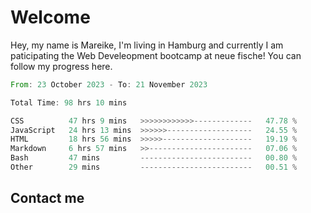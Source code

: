# Welcome

Hey, my name is Mareike, I'm living in Hamburg and currently I am paticipating the Web Develeopment bootcamp at neue fische!
You can follow my progress here.

<!--START_SECTION:waka-->

```rust
From: 23 October 2023 - To: 21 November 2023

Total Time: 98 hrs 10 mins

CSS          47 hrs 9 mins   >>>>>>>>>>>>-------------   47.78 %
JavaScript   24 hrs 13 mins  >>>>>>-------------------   24.55 %
HTML         18 hrs 56 mins  >>>>>--------------------   19.19 %
Markdown     6 hrs 57 mins   >>-----------------------   07.06 %
Bash         47 mins         -------------------------   00.80 %
Other        29 mins         -------------------------   00.51 %
```

<!--END_SECTION:waka-->

## Contact me



